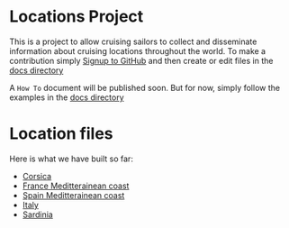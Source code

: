 # Locations Project
This is a project to allow cruising sailors to collect and disseminate information about cruising locations
throughout the world. To make a contribution simply [Signup to GitHub](https://github.com/join) and then create or edit files 
in the [docs directory](https://github.com/smr547/locations/tree/master/docs)

A ``How To`` document will be published soon. But for now, simply follow the examples in the 
[docs directory](https://github.com/smr547/locations/tree/master/docs)

# Location files
Here is what we have built so far:

* [Corsica](./corsica.txt)
* [France Meditterainean coast](./france_med_coast.txt)
* [Spain Meditterainean coast](./spain_med_coast.txt)
* [Italy](./italy.txt)
* [Sardinia](./sardinia.txt)

